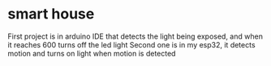 # smart house
First project is in arduino IDE that detects the light being exposed, and when it reaches 600 turns off the led light
Second one is in my esp32, it detects motion and turns on light when motion is detected
